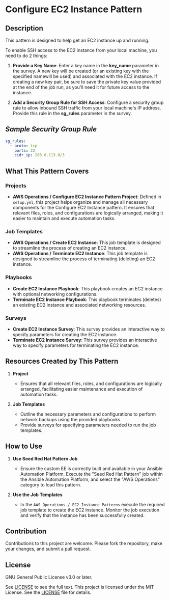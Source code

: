 # Configure EC2 Instance Pattern

## Description

This pattern is designed to help get an EC2 instance up and running.

To enable SSH access to the EC2 instance from your local machine, you need to do 2 things:

1. **Provide a Key Name**: Enter a key name in the **key_name** parameter in the survey. A new key will be created (or an existing key with the specified namewill be used) and associated with the EC2 instance. If creating a new key pair, be sure to save the private key value provided at the end of the job run, as you'll need it for future access to the instance.

2. **Add a Security Group Rule for SSH Access**: Configure a security group rule to allow inbound SSH traffic from your local machine's IP address. Provide this rule in the **sg_rules** parameter in the survey.

_Sample Security Group Rule_
---------------------------

```yaml
sg_rules:
  - proto: tcp
    ports: 22
    cidr_ip: 203.0.113.0/3
```


## What This Pattern Covers

### Projects

- **AWS Operations / Configure EC2 Instance Pattern Project**: Defined in `setup.yml`, this project helps organize and manage all necessary components for the Configure EC2 Instance pattern. It ensures that relevant files, roles, and configurations are logically arranged, making it easier to maintain and execute automation tasks.

### Job Templates

- **AWS Operations / Create EC2 Instance**: This job template is designed to streamline the process of creating an EC2 instance.
- **AWS Operations / Terminate EC2 Instance**: This job template is designed to streamline the process of terminating (deleting) an EC2 instance.

### Playbooks

- **Create EC2 Instance Playbook**: This playbook creates an EC2 instance with optional networking configurations.
- **Terminate EC2 Instance Playbook**: This playbook terminates (deletes) an existing EC2 instance and associated networking resources.

### Surveys

- **Create EC2 Instance Survey**: This survey provides an interactive way to specify parameters for creating the EC2 instance.
- **Terminate EC2 Instance Survey**: This survey provides an interactive way to specify parameters for terminating the EC2 instance.

## Resources Created by This Pattern

1. **Project**
   - Ensures that all relevant files, roles, and configurations are logically arranged, facilitating easier maintenance and execution of automation tasks.

2. **Job Templates**
    - Outline the necessary parameters and configurations to perform network backups using the provided playbooks.
    - Provide surveys for specifying parameters needed to run the job templates.

## How to Use

1. **Use Seed Red Hat Pattern Job**
    - Ensure the custom EE is correctly built and available in your Ansible Automation Platform. Execute the "Seed Red Hat Pattern" job within the Ansible Automation Platform, and select the "AWS Operations" category to load this pattern.

2. **Use the Job Templates**
    - In the `AWS Operations / EC2 Instance Patterns` execute the required job template to create the EC2 instance. Monitor the job execution and verify that the instance has been successfully created.

## Contribution

Contributions to this project are welcome. Please fork the repository, make your changes, and submit a pull request.

## License

GNU General Public License v3.0 or later.

See [LICENSE](https://www.gnu.org/licenses/gpl-3.0.txt) to see the full text. This project is licensed under the MIT License. See the [LICENSE](https://github.com/redhat-cop/cloud.aws_ops/blob/main/LICENSE) file for details.
